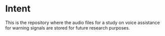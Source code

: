 # Intent
This is the repository where the audio files for a study on voice assistance for warning signals are stored for future research purposes. 
